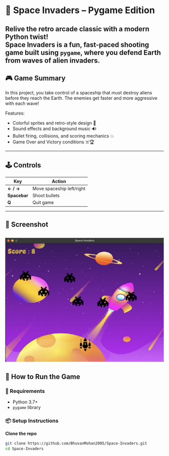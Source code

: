 # 🚀 Space Invaders – Pygame Edition

Relive the retro arcade classic with a modern Python twist!  
**Space Invaders** is a fun, fast-paced shooting game built using `pygame`, where you defend Earth from waves of alien invaders.
---

## 🎮 Game Summary

In this project, you take control of a spaceship that must destroy aliens before they reach the Earth. The enemies get faster and more aggressive with each wave!

Features:
- Colorful sprites and retro-style design 🎨
- Sound effects and background music 🔊
- Bullet firing, collisions, and scoring mechanics 💥
- Game Over and Victory conditions ☠️🏆

---

## 🕹️ Controls

| Key         | Action                  |
|-------------|--------------------------|
| **← / →**   | Move spaceship left/right |
| **Spacebar**| Shoot bullets             |
| **Q**       | Quit game                 |

---

## 📸 Screenshot

![Gameplay Screenshot](https://github.com/BhuvanMohan2005/Space-Invaders/blob/main/Space%20invaders%20.png)
---

## 🚀 How to Run the Game

### 🧱 Requirements

- Python 3.7+
- `pygame` library

### 📦 Setup Instructions

 **Clone the repo**  
   ```bash
   git clone https://github.com/BhuvanMohan2005/Space-Invaders.git
   cd Space-Invaders
